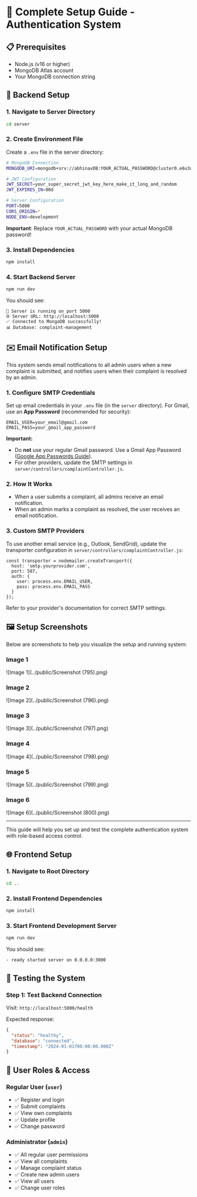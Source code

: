 # 🚀 Complete Setup Guide - Authentication System

## 📋 Prerequisites

- Node.js (v16 or higher)
- MongoDB Atlas account
- Your MongoDB connection string

## 🔧 Backend Setup

### 1. **Navigate to Server Directory**
```bash
cd server
```

### 2. **Create Environment File**
Create a `.env` file in the server directory:

```bash
# MongoDB Connection
MONGODB_URI=mongodb+srv://abhinavDB:YOUR_ACTUAL_PASSWORD@cluster0.e6u3u.mongodb.net/complaint-management?retryWrites=true&w=majority&appName=Cluster0

# JWT Configuration
JWT_SECRET=your_super_secret_jwt_key_here_make_it_long_and_random
JWT_EXPIRES_IN=90d

# Server Configuration
PORT=5000
CORS_ORIGIN=*
NODE_ENV=development
```

**Important**: Replace `YOUR_ACTUAL_PASSWORD` with your actual MongoDB password!

### 3. **Install Dependencies**
```bash
npm install
```

### 4. **Start Backend Server**
```bash
npm run dev
```

You should see:
```
🚀 Server is running on port 5000
🌐 Server URL: http://localhost:5000
✅ Connected to MongoDB successfully!
📊 Database: complaint-management
```

## ✉️ Email Notification Setup

This system sends email notifications to all admin users when a new complaint is submitted, and notifies users when their complaint is resolved by an admin.

### 1. Configure SMTP Credentials

Set up email credentials in your `.env` file (in the `server` directory). For Gmail, use an **App Password** (recommended for security):

```
EMAIL_USER=your_email@gmail.com
EMAIL_PASS=your_gmail_app_password
```

**Important:**
- Do **not** use your regular Gmail password. Use a Gmail App Password ([Google App Passwords Guide](https://support.google.com/accounts/answer/185833?hl=en)).
- For other providers, update the SMTP settings in `server/controllers/complaintController.js`.

### 2. How It Works
- When a user submits a complaint, all admins receive an email notification.
- When an admin marks a complaint as resolved, the user receives an email notification.

### 3. Custom SMTP Providers
To use another email service (e.g., Outlook, SendGrid), update the transporter configuration in `server/controllers/complaintController.js`:

```
const transporter = nodemailer.createTransport({
  host: 'smtp.yourprovider.com',
  port: 587,
  auth: {
    user: process.env.EMAIL_USER,
    pass: process.env.EMAIL_PASS
  }
});
```

Refer to your provider's documentation for correct SMTP settings.


## 🖼️ Setup Screenshots

Below are screenshots to help you visualize the setup and running system:

### Image 1
![Image 1](../public/Screenshot (795).png)

### Image 2
![Image 2](../public/Screenshot (796).png)

### Image 3
![Image 3](../public/Screenshot (797).png)

### Image 4
![Image 4](../public/Screenshot (798).png)

### Image 5
![Image 5](../public/Screenshot (799).png)

### Image 6
![Image 6](../public/Screenshot (800).png)

---
This guide will help you set up and test the complete authentication system with role-based access control.

## 🌐 Frontend Setup

### 1. **Navigate to Root Directory**
```bash
cd ..
```

### 2. **Install Frontend Dependencies**
```bash
npm install
```

### 3. **Start Frontend Development Server**
```bash
npm run dev
```

You should see:
```
- ready started server on 0.0.0.0:3000
```

## 🧪 Testing the System

### **Step 1: Test Backend Connection**
Visit: `http://localhost:5000/health`

Expected response:
```json
{
  "status": "healthy",
  "database": "connected",
  "timestamp": "2024-01-01T00:00:00.000Z"
}
```

## 🎯 User Roles & Access

### **Regular User (`user`)**
- ✅ Register and login
- ✅ Submit complaints
- ✅ View own complaints
- ✅ Update profile
- ✅ Change password

### **Administrator (`admin`)**
- ✅ All regular user permissions
- ✅ View all complaints
- ✅ Manage complaint status
- ✅ Create new admin users
- ✅ View all users
- ✅ Change user roles
